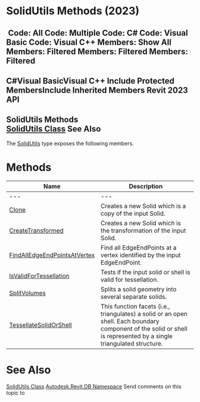 # SolidUtils Methods (2023)

﻿
 Code: All Code: Multiple Code: C# Code: Visual Basic Code: Visual C++  Members: Show All Members: Filtered Members: Filtered Members: Filtered   
---  
C#Visual BasicVisual C++
Include Protected MembersInclude Inherited Members
Revit 2023 API  
---  
SolidUtils Methods  
[SolidUtils Class](4c285bc6-c14e-9d55-5295-138764c01d12.md "SolidUtils Class") See Also  
---  
The [SolidUtils](4c285bc6-c14e-9d55-5295-138764c01d12.md "SolidUtils Class") type exposes the following members.
# Methods
| Name | Description |
| --- | --- |
| --- | --- | --- |
| [Clone](2e985cf8-cdce-2045-c5d8-5a06fd49c002.md "Clone Method") | Creates a new Solid which is a copy of the input Solid. |
| [CreateTransformed](22592761-f39c-4f53-d33b-6c21a4fa9d2d.md "CreateTransformed Method") | Creates a new Solid which is the transformation of the input Solid. |
| [FindAllEdgeEndPointsAtVertex](4a7c822c-3be0-52b6-cdca-3cd6496759c5.md "FindAllEdgeEndPointsAtVertex Method") | Find all EdgeEndPoints at a vertex identified by the input EdgeEndPoint. |
| [IsValidForTessellation](a99a8a88-2e90-8d90-60bd-6ee37ab47515.md "IsValidForTessellation Method") | Tests if the input solid or shell is valid for tessellation. |
| [SplitVolumes](0ba1e838-c300-ed47-bd2e-7fc3e2dd80d8.md "SplitVolumes Method") | Splits a solid geometry into several separate solids. |
| [TessellateSolidOrShell](d856e5f0-2e26-f01a-2996-9fbc0ad1c03e.md "TessellateSolidOrShell Method") | This function facets (i.e., triangulates) a solid or an open shell. Each boundary component of the solid or shell is represented by a single triangulated structure. |

# See Also
[SolidUtils Class](4c285bc6-c14e-9d55-5295-138764c01d12.md "SolidUtils Class")
[Autodesk.Revit.DB Namespace](87546ba7-461b-c646-cbb1-2cb8f5bff8b2.md "Autodesk.Revit.DB Namespace")
Send comments on this topic to 
